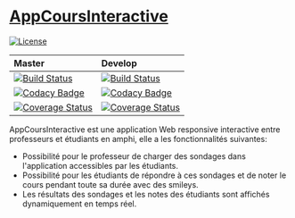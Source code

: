 # [AppCoursInteractive](https://github.com/amokrane-zatout/AppCoursInteractive)

[![License](https://img.shields.io/badge/License-Apache%202.0-blue.svg)](https://opensource.org/licenses/Apache-2.0)

| Master | Develop |
| :--- | :--- |
[![Build Status](https://travis-ci.org/amokrane-zatout/AppCoursInteractive.svg?branch=master)](https://travis-ci.org/amokrane-zatout/AppCoursInteractive) | [![Build Status](https://travis-ci.org/amokrane-zatout/AppCoursInteractive.svg?branch=develop)](https://travis-ci.org/amokrane-zatout/AppCoursInteractive)
[![Codacy Badge](https://api.codacy.com/project/badge/Grade/5c877b5c585048d98fcae1483d62565a)](https://www.codacy.com/app/amokrane.zatout/AppCoursInteractive?utm_source=github.com&amp;utm_medium=referral&amp;utm_content=amokrane-zatout/AppCoursInteractive&amp;utm_campaign=Badge_Grade) | [![Codacy Badge](https://api.codacy.com/project/badge/Grade/5c877b5c585048d98fcae1483d62565a)](https://www.codacy.com/app/amokrane.zatout/AppCoursInteractive?utm_source=github.com&amp;utm_medium=referral&amp;utm_content=amokrane-zatout/AppCoursInteractive&amp;utm_campaign=Badge_Grade)
[![Coverage Status](https://coveralls.io/repos/github/amokrane-zatout/AppCoursInteractive/badge.svg?branch=master)](https://coveralls.io/github/amokrane-zatout/AppCoursInteractive?branch=master) | [![Coverage Status](https://coveralls.io/repos/github/amokrane-zatout/AppCoursInteractive/badge.svg?branch=develop)](https://coveralls.io/github/amokrane-zatout/AppCoursInteractive?branch=develop)

AppCoursInteractive est une application Web responsive interactive entre professeurs et étudiants en amphi, elle a les fonctionnalités suivantes:

  - Possibilité pour le professeur de charger des sondages dans l'application accessibles par les étudiants.
  - Possibilité pour les étudiants de répondre à ces sondages et de noter le cours pendant toute sa durée avec des smileys.
  - Les résultats des sondages et les notes des étudiants sont affichés dynamiquement en temps réel.
